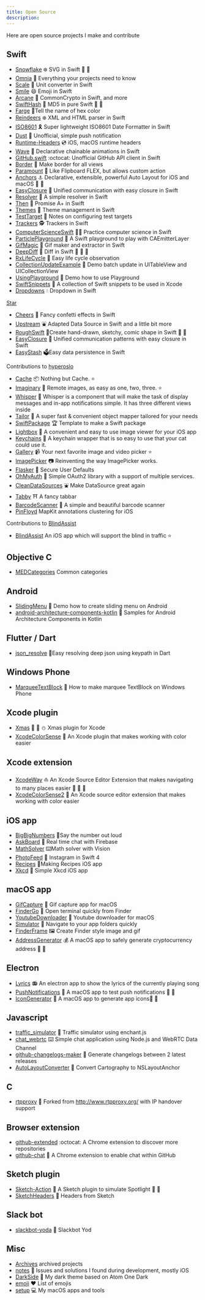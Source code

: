 ```yaml
---
title: Open Source
description:
---
```


<script async defer src="https://buttons.github.io/buttons.js"></script>

Here are open source projects I make and contribute

## Swift

- [Snowflake](https://github.com/onmyway133/Snowflake) ❄️ SVG in Swift 🚀 🚀 
- [Omnia](https://github.com/onmyway133/Omnia) 🗿 Everything your projects need to know
- [Scale](https://github.com/onmyway133/Scale) 🎏 Unit converter in Swift
- [Smile](https://github.com/onmyway133/Smile) 😄 Emoji in Swift
- [Arcane](https://github.com/onmyway133/Arcane) 🔱 CommonCrypto in Swift, and more
- [SwiftHash](https://github.com/onmyway133/SwiftHash) 🍕 MD5 in pure Swift 🚀 🚀 
- [Farge](https://github.com/onmyway133/Farge) 🎈Tell the name of hex color
- [Reindeers](https://github.com/onmyway133/Reindeers) ❄️ XML and HTML parser in Swift
- [ISO8601](https://github.com/onmyway133/ISO8601) 🎗 Super lightweight ISO8601 Date Formatter in Swift
- [Dust](https://github.com/onmyway133/Dust) 🚀 Unofficial, simple push notification
- [Runtime-Headers](https://github.com/onmyway133/Runtime-Headers) 💿 iOS, macOS runtime headers
- [Wave](https://github.com/onmyway133/Wave) 🌊 Declarative chainable animations in Swift
- [GitHub.swift](https://github.com/onmyway133/Github.swift) :octocat: Unofficial GitHub API client in Swift
- [Border](https://github.com/onmyway133/Border) 📐 Make border for all views
- [Paramount](https://github.com/onmyway133/Paramount) 🗼 Like Flipboard FLEX, but allows custom action
- [Anchors](https://github.com/onmyway133/Anchors) ⚓️ Declarative, extensible, powerful Auto Layout for iOS and macOS 🚀 🚀 
- [EasyClosure](https://github.com/onmyway133/EasyClosure) 🍩 Unified communication with easy closure in Swift
- [Resolver](https://github.com/onmyway133/Resolver) 🎊 A simple resolver in Swift
- [Then](https://github.com/onmyway133/Then) 🏃 Promise A+ in Swift
- [Themes](https://github.com/onmyway133/Themes) 👕 Theme management in Swift
- [TestTarget](https://github.com/onmyway133/TestTarget) 🐳 Notes on configuring test targets
- [Trackers](https://github.com/onmyway133/Trackers) 🕵️ Trackers in Swift
- [ComputerScienceSwift](https://github.com/onmyway133/ComputerScienceSwift) 👨‍💻 Practice computer science in Swift
- [ParticlePlayground](https://github.com/onmyway133/ParticlePlayground) 🎊 A Swift playground to play with CAEmitterLayer
- [GifMagic](https://github.com/onmyway133/GifMagic) 💈 Gif maker and extractor in Swift
- [DeepDiff](https://github.com/onmyway133/DeepDiff) 🦀 Diff in Swift 🚀 🚀 🚀 
- [RxLifeCycle](https://github.com/onmyway133/RxLifeCycle) 🐹 Easy life cycle observation
- [CollectionUpdateExample](https://github.com/onmyway133/CollectionUpdateExample) 🛶 Demo batch update in UITableView and UICollectionView
- [UsingPlayground](https://github.com/onmyway133/UsingPlayground) 👶 Demo how to use Playground
- [SwiftSnippets](https://github.com/onmyway133/SwiftSnippets) 🍮 A collection of Swift snippets to be used in Xcode
- [Dropdowns](https://github.com/onmyway133/Dropdowns) 💧 Dropdown in Swift

<a class="github-button" href="https://github.com/onmyway133/dropdowns" data-size="large" data-show-count="true" aria-label="Star onmyway133/dropdowns on GitHub">Star</a>

- [Cheers](https://github.com/onmyway133/Cheers) 🎊 Fancy confetti effects in Swift
- [Upstream](https://github.com/onmyway133/Upstream) ⛲️ Adapted Data Source in Swift and a little bit more
- [RoughSwift](https://github.com/onmyway133/RoughSwift) 🎃Create hand-drawn, sketchy, comic shape in Swift 🚀 🚀 
- [EasyClosure](https://github.com/onmyway133/EasyClosure) 🍩 Unified communication patterns with easy closure in Swift
- [EasyStash](https://github.com/onmyway133/EasyStash) 🗳Easy data persistence in Swift

Contributions to [hyperoslo](https://github.com/hyperoslo)

- [Cache](https://github.com/hyperoslo/Cache) 📦 Nothing but Cache. ⭐️ 
- [Imaginary](https://github.com/hyperoslo/Imaginary) 🦄 Remote images, as easy as one, two, three.  ⭐️ 
- [Whisper](https://github.com/hyperoslo/Whisper) 📣 Whisper is a component that will make the task of display messages and in-app notifications simple. It has three different views inside
- [Tailor](https://github.com/zenangst/Tailor) 👔 A super fast & convenient object mapper tailored for your needs
- [SwiftPackage](https://github.com/hyperoslo/SwiftPackage) 🏆 Template to make a Swift package
- [Lightbox](https://github.com/hyperoslo/Lightbox) 🌌 A convenient and easy to use image viewer for your iOS app
- [Keychains](https://github.com/hyperoslo/Keychains) 🔑 A keychain wrapper that is so easy to use that your cat could use it.
- [Gallery](https://github.com/hyperoslo/Gallery) 📹 Your next favorite image and video picker ⭐️ 
- [ImagePicker](https://github.com/hyperoslo/ImagePicker) 📷 Reinventing the way ImagePicker works.
- [Flasker](https://github.com/hyperoslo/Flasker) 🍶 Secure User Defaults
- [OhMyAuth](https://github.com/hyperoslo/OhMyAuth) 🔐 Simple OAuth2 library with a support of multiple services.
- [CleanDataSources](https://github.com/hyperoslo/CleanDataSources) ⛲️ Make DataSource great again
- [Tabby](https://github.com/hyperoslo/Tabby) ⛩ A fancy tabbar
- [BarcodeScanner](https://github.com/hyperoslo/BarcodeScanner) 🔎 A simple and beautiful barcode scanner
- [PinFloyd](https://github.com/hyperoslo/PinFloyd) MapKit annotations clustering for iOS

Contributions to [BlindAssist](https://github.com/BlindAssist)

- [BlindAssist](https://github.com/BlindAssist/blindassist-ios) An iOS app which will support the blind in traffic ⭐️ 

## Objective C

- [MEDCategories](https://github.com/2359media/MEDCategories) Common categories

## Android

- [SlidingMenu](https://github.com/onmyway133/SlidingMenu) 🎿 Demo how to create sliding menu on Android
- [android-architecture-components-kotlin](https://github.com/onmyway133/android-architecture-components-kotlin) 🥋 Samples for Android Architecture Components in Kotlin

## Flutter / Dart

- [json_resolve](https://github.com/onmyway133/json_resolve) 🐰Easy resolving deep json using keypath in Dart

## Windows Phone

- [MarqueeTextBlock](https://github.com/onmyway133/MarqueeTextBlock) 🌴 How to make marquee TextBlock on Windows Phone

## Xcode plugin

- [Xmas](https://github.com/onmyway133/Xmas) 🎅 🎄 ⛄️ Xmas plugin for Xcode
- [XcodeColorSense](https://github.com/onmyway133/XcodeColorSense) 🎈 An Xcode plugin that makes working with color easier

## Xcode extension

- [XcodeWay](https://github.com/onmyway133/XcodeWay) ⛵️ An Xcode Source Editor Extension that makes navigating to many places easier 🚀 🚀 🚀 
- [XcodeColorSense2](https://github.com/onmyway133/XcodeColorSense2) 🎈 An Xcode source editor extension that makes working with color easier

## iOS app

- [BigBigNumbers](https://github.com/onmyway133/BigBigNumbers) 🔢Say the number out loud
- [AskBoard](https://github.com/onmyway133/archives/tree/master/AskBoard) 🙋 Real time chat with Firebase
- [MathSolver](https://github.com/onmyway133/MathSolver) ⌨️Math solver with Vision
- [PhotoFeed](https://github.com/onmyway133/PhotoFeed) 🛵 Instagram in Swift 4
- [Recipes](https://github.com/onmyway133/Recipes) 🍣Making Recipes iOS app
- [Xkcd](https://github.com/onmyway133/Xkcd)  🦄 Simple Xkcd iOS app

## macOS app

- [GifCapture](https://github.com/onmyway133/GifCapture) 🏇 Gif capture app for macOS
- [FinderGo](https://github.com/onmyway133/FinderGo) 🐢 Open terminal quickly from Finder
- [YoutubeDownloader](https://github.com/onmyway133/YoutubeDownloader) 🐧 Youtube downloader for macOS
- [Simulator](https://github.com/onmyway133/Simulator) 📱 Navigate to your app folders quickly
- [FinderFrame](https://github.com/onmyway133/FinderFrame) 🖼  Create Finder style image and gif
- [AddressGenerator](https://github.com/onmyway133/AddressGenerator) 💰 A macOS app to safely generate cryptocurrency address 🚀 🚀 

## Electron

- [Lyrics](https://github.com/onmyway133/Lyrics) 📻 An electron app to show the lyrics of the currently playing song
- [PushNotifications](https://github.com/onmyway133/PushNotifications) 🐉 A macOS app to test push notifications 🚀 🚀 
- [IconGenerator](https://github.com/onmyway133/IconGenerator) 🍱 A macOS app to generate app icons🚀 🚀 

## Javascript

- [traffic_simulator](https://github.com/onmyway133/traffic_simulator) 🚗 Traffic simulator using enchant.js
- [chat_webrtc](https://github.com/onmyway133/chat_webrtc) ⌨️ Simple chat application using Node.js and WebRTC Data Channel
- [github-changelogs-maker](https://github.com/onmyway133/github-changelogs-maker) 🍻 Generate changelogs between 2 latest releases
- [AutoLayoutConverter](https://gist.github.com/onmyway133/c486939f82fc4d3a8ed4be21538fdd32) 🐜  Convert Cartography to NSLayoutAnchor

## C

- [rtpproxy](https://github.com/onmyway133/rtpproxy) 🥂 Forked from http://www.rtpproxy.org/ with IP handover support

## Browser extension

- [github-extended](https://github.com/onmyway133/github-extended) :octocat: A Chrome extension to discover more repositories
- [github-chat](https://github.com/onmyway133/github-chat) 💬 A Chrome extension to enable chat within GitHub

## Sketch plugin

- [Sketch-Action](https://github.com/onmyway133/Sketch-Action) 🔎 A Sketch plugin to simulate Spotlight 🚀 🚀 
- [SketchHeaders](https://github.com/onmyway133/SketchHeaders) 🎨 Headers from Sketch

## Slack bot

- [slackbot-yoda](https://github.com/onmyway133/slackbot-yoda) 💍 Slackbot Yod

## Misc

- [Archives](https://github.com/onmyway133/Archives) archived projects
- [notes](https://github.com/onmyway133/notes) 📔 Issues and solutions I found during development, mostly iOS
- [DarkSide](https://github.com/onmyway133/DarkSide) 🌌 My dark theme based on Atom One Dark
- [emoji](https://github.com/onmyway133/emoji) ❤️ List of emojis
- [setup](https://github.com/onmyway133/setup) 💻 My macOS apps and tools
 
